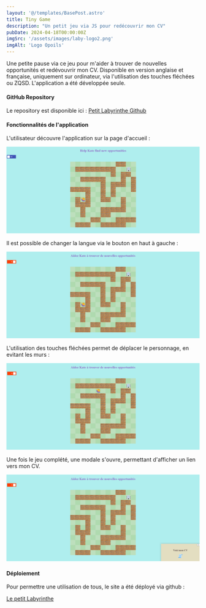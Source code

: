 ```yaml
---
layout: '@/templates/BasePost.astro'
title: Tiny Game
description: "Un petit jeu via JS pour redécouvrir mon CV"
pubDate: 2024-04-18T00:00:00Z
imgSrc: '/assets/images/laby-logo2.png'
imgAlt: 'Logo Opoils'
---
```


Une petite pause via ce jeu pour m'aider à trouver de nouvelles opportunités et redévouvrir mon CV. Disponible en version anglaise et française, uniquement sur ordinateur, via l'utilisation des touches fléchées ou ZQSD. L'application a été développée seule.

#### GitHub Repository

Le repository est disponible ici :  [Petit Labyrinthe Github](https://github.com/Kathleen-Vierstraete/JS-tiny-game "Petit Labyrinthe Github")

#### Fonctionnalités de l'application 

L'utilisateur découvre l'application sur la page d'accueil :

![Tiny Game Homepage](../../public/assets/images/tiny-game/tinygame-home.png 'Tiny Game Homepage')

Il est possible de changer la langue via le bouton en haut à gauche :

![Tiny Game Language Switch](../../public/assets/images/tiny-game/tinygame-language.png 'Tiny Game Language Switch')

L'utilisation des touches fléchées permet de déplacer le personnage, en evitant les murs :

![Tiny Game Move](../../public/assets/images/tiny-game/tinygame-move.png 'Tiny Game Move')

Une fois le jeu complété, une modale s'ouvre, permettant d'afficher un lien vers mon CV.

![Tiny Game Win](../../public/assets/images/tiny-game/tinygame-win.png 'Tiny Game Win')

#### Déploiement 

Pour permettre une utilisation de tous, le site a été déployé via github : 

[Le petit Labyrinthe](https://kathleen-vierstraete.github.io/JS-tiny-game/ "Le petit Labyrinthe")





